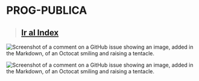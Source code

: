 # PROG-PUBLICA
> ## <a href="https://vgarcia299.github.io/PROG-PUBLICA/documentation/Index"> Ir al Index </a>
![Screenshot of a comment on a GitHub issue showing an image, added in the Markdown, of an Octocat smiling and raising a tentacle.](https://github.com/vgarcia299/PROG-PUBLICA/tree/main/documentation/cosas%20del%20readme)

![Screenshot of a comment on a GitHub issue showing an image, added in the Markdown, of an Octocat smiling and raising a tentacle.](https://myoctocat.com/assets/images/base-octocat.svg)


